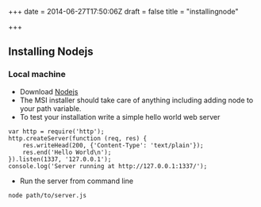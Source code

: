 +++
date = 2014-06-27T17:50:06Z
draft = false 
title = "installingnode"

+++

## Installing Nodejs
### Local machine
* Download [Nodejs](http://nodejs.org)
* The MSI installer should take care of anything including adding node to your path variable.
* To test your installation write a simple hello world web server
```
var http = require('http');
http.createServer(function (req, res) {
    res.writeHead(200, {'Content-Type': 'text/plain'});
    res.end('Hello World\n');
}).listen(1337, '127.0.0.1');
console.log('Server running at http://127.0.0.1:1337/');
```
* Run the server from command line
```
node path/to/server.js
```
